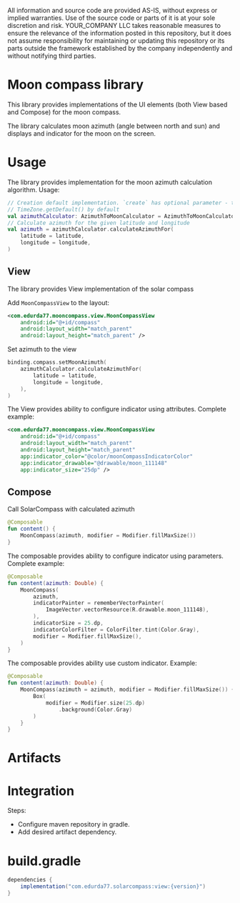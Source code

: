 
All information and source code are provided AS-IS, without express 
or implied warranties. Use of the source code or parts of it is at
your sole discretion and risk. YOUR_COMPANY LLC takes reasonable measures
to ensure the relevance of the information posted in this repository,
but it does not assume responsibility for maintaining or updating
this repository or its parts outside the framework established by the 
company independently and without notifying third parties.
# Moon compass library

This library provides implementations of the UI elements (both View based and Compose) for the
moon compass.

The library calculates moon azimuth (angle between north and sun) and displays and indicator for 
the moon on the screen.

# Usage

The library provides implementation for the moon azimuth calculation algorithm. Usage:

```kotlin
// Creation default implementation. `create` has optional parameter - timeZone which uses 
// TimeZone.getDefault() by default 
val azimuthCalculator: AzimuthToMoonCalculator = AzimuthToMoonCalculator.create()
// Calculate azimuth for the given latitude and longitude 
val azimuth = azimuthCalculator.calculateAzimuthFor(
    latitude = latitude,
    longitude = longitude,
)
```

## View

The library provides View implementation of the solar compass

Add `MoonCompassView` to the layout:
```xml
<com.edurda77.mooncompass.view.MoonCompassView
    android:id="@+id/compass"
    android:layout_width="match_parent"
    android:layout_height="match_parent" />
```

Set azimuth to the view
```kotlin
binding.compass.setMoonAzimuth(
    azimuthCalculator.calculateAzimuthFor(
        latitude = latitude,
        longitude = longitude,
    ),
)
```

The View provides ability to configure indicator using attributes. Complete example:
```xml
<com.edurda77.mooncompass.view.MoonCompassView
    android:id="@+id/compass"
    android:layout_width="match_parent"
    android:layout_height="match_parent"
    app:indicator_color="@color/moonCompassIndicatorColor"
    app:indicator_drawable="@drawable/moon_111148"
    app:indicator_size="25dp" />
```

## Compose

Call SolarCompass with calculated azimuth  
```kotlin
@Composable
fun content() {
    MoonCompass(azimuth, modifier = Modifier.fillMaxSize())
}
```

The composable provides ability to configure indicator using parameters. Complete example:
```kotlin
@Composable
fun content(azimuth: Double) {
    MoonCompass(
        azimuth,
        indicatorPainter = rememberVectorPainter(
            ImageVector.vectorResource(R.drawable.moon_111148),
        ),
        indicatorSize = 25.dp,
        indicatorColorFilter = ColorFilter.tint(Color.Gray),
        modifier = Modifier.fillMaxSize(),
    )
}
```
The composable provides ability use custom indicator. Example:
```kotlin
@Composable
fun content(azimuth: Double) {
    MoonCompass(azimuth = azimuth, modifier = Modifier.fillMaxSize()) {
        Box(
            modifier = Modifier.size(25.dp)
                .background(Color.Gray)
        )
    }
}
```

# Artifacts


# Integration

Steps:
* Configure maven repository in gradle.  
* Add desired artifact dependency.



# build.gradle
```groovy
dependencies {
    implementation("com.edurda77.solarcompass:view:{version}")
}
